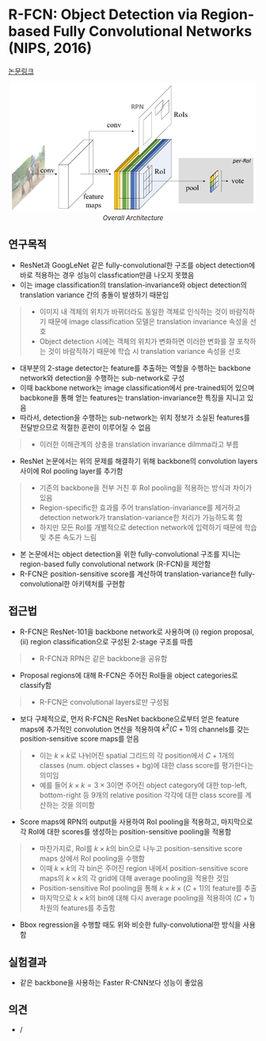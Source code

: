 # R-FCN: Object Detection via Region-based Fully Convolutional Networks (NIPS, 2016)

[논문링크](https://proceedings.neurips.cc/paper/2016/hash/577ef1154f3240ad5b9b413aa7346a1e-Abstract.html)

<p align="center">
    <img width="500" alt='fig1' src="../img/dai2016r.png?raw=true"></br>
    <em><font size=2>Overall Architecture</font></em>
</p>

## 연구목적
- ResNet과 GoogLeNet 같은 fully-convolutional한 구조를 object detection에 바로 적용하는 경우 성능이 classfication만큼 나오지 못했음
- 이는 image classification의 translation-invariance와 object detection의 translation variance 간의 충돌이 발생하기 때문임
> - 이미지 내 객체의 위치가 바뀌더라도 동일한 객체로 인식하는 것이 바람직하기 때문에 image classification 모델은 translation invariance 속성을 선호
> - Object detection 시에는 객체의 위치가 변화하면 이러한 변화를 잘 포착하는 것이 바람직하기 때문에 학습 시 translation variance 속성을 선호
- 대부분의 2-stage detector는 feature를 추출하는 역할을 수행하는 backbone network와 detection을 수행하는 sub-network로 구성
- 이때 backbone network는 image classification에서 pre-trained되어 있으며 bacbkone을 통해 얻는 features는 translation-invariance한 특징을 지니고 있음
- 따라서, detection을 수행하는 sub-network는 위치 정보가 소실된 features를 전달받으므로 적절한 훈련이 이루어질 수 없음
> - 이러한 이해관계의 상충을 translation invariance dilmma라고 부름
- ResNet 논문에서는 위의 문제를 해결하기 위해 backbone의 convolution layers 사이에 RoI pooling layer를 추가함
> - 기존의 backbone을 전부 거친 후 RoI pooling을 적용하는 방식과 차이가 있음
> - Region-specific한 효과를 주어 translation-invariance를 제거하고 detection network가 translation-variance한 처리가 가능하도록 함
> - 하지만 모든 RoI를 개별적으로 detection network에 입력하기 때문에 학습 및 추론 속도가 느림
- 본 논문에서는 object detection을 위한 fully-convolutional 구조를 지니는 region-based fully convolutional network (R-FCN)을 제안함
- R-FCN은 position-sensitive score를 계산하여 translation-variance한 fully-convolutional한 아키텍처를 구현함

## 접근법
- R-FCN은 ResNet-101을 backbone network로 사용하며 (i) region proposal, (ii) region classification으로 구성된 2-stage 구조를 따름
> - R-FCN과 RPN은 같은 backbone을 공유함
- Proposal regions에 대해 R-FCN은 주어진 RoI들을 object categories로 classify함
> - R-FCN은 convolutional layers로만 구성됨
- 보다 구체적으로, 먼저 R-FCN은 ResNet backbone으로부터 얻은 feature maps에 추가적인 convolution 연산을 적용하여 ${k}^2(C+1)$의 channels를 갖는 position-sensitive score maps를 얻음
> - 이는 ${k}\times{k}$로 나뉘어진 spatial 그리드의 각 position에서 $C+1$개의 classes (num. object classes + bg)에 대한 class score를 평가한다는 의미임
> - 예를 들어 $k\times{k}=3\times3$이면 주어진 object category에 대한 top-left, bottom-right 등 9개의 relative position 각각에 대한 class score를 계산하는 것을 의미함
- Score maps에 RPN의 output을 사용하여 RoI pooling을 적용하고, 마지막으로 각 RoI에 대한 scores를 생성하는 position-sensitive pooling을 적용함
> - 마찬가지로, RoI를 ${k}\times{k}$의 bin으로 나누고 position-sensitive score maps 상에서 RoI pooling을 수행함
> - 이때 ${k}\times{k}$의 각 bin은 주어진 region 내에서 position-sensitive score maps의 ${k}\times{k}$의 각 grid에 대해 average pooling을 적용한 것임
> - Position-sensitive RoI pooling을 통해 ${k}\times{k}\times{(C+1)}$의 feature를 추출
> - 마지막으로 ${k}\times{k}$의 bin에 대해 다시 average pooling을 적용하여 $(C+1)$ 차원의 features를 추출함
- Bbox regression을 수행할 때도 위와 비슷한 fully-convolutional한 방식을 사용함

## 실험결과
- 같은 backbone을 사용하는 Faster R-CNN보다 성능이 좋았음

## 의견
- / 